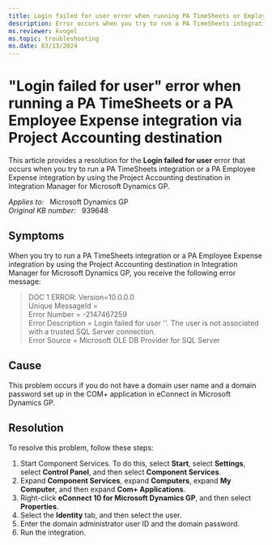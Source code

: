 ```yaml
---
title: Login failed for user error when running PA TimeSheets or Employee Expense integration
description: Error occurs when you try to run a PA TimeSheets integration or a PA Employee Expense integration by using the Project Accounting destination in Integration Manager for Microsoft Dynamics GP. Provides a resolution.
ms.reviewer: kvogel
ms.topic: troubleshooting
ms.date: 03/13/2024
---
```

# "Login failed for user" error when running a PA TimeSheets or a PA Employee Expense integration via Project Accounting destination

This article provides a resolution for the **Login failed for user** error that occurs when you try to run a PA TimeSheets integration or a PA Employee Expense integration by using the Project Accounting destination in Integration Manager for Microsoft Dynamics GP.

_Applies to:_ &nbsp; Microsoft Dynamics GP  
_Original KB number:_ &nbsp; 939648

## Symptoms

When you try to run a PA TimeSheets integration or a PA Employee Expense integration by using the Project Accounting destination in Integration Manager for Microsoft Dynamics GP, you receive the following error message:

> DOC 1 ERROR: Version=10.0.0.0  
Unique MessageId =  
Error Number = -2147467259  
Error Description = Login failed for user ''. The user is not associated with a trusted SQL Server connection.  
Error Source = Microsoft OLE DB Provider for SQL Server

## Cause

This problem occurs if you do not have a domain user name and a domain password set up in the COM+ application in eConnect in Microsoft Dynamics GP.

## Resolution

To resolve this problem, follow these steps:

1. Start Component Services. To do this, select **Start**, select **Settings**, select **Control Panel**, and then select **Component Services**.
2. Expand **Component Services**, expand **Computers**, expand **My Computer**, and then expand **Com+ Applications**.
3. Right-click **eConnect 10 for Microsoft Dynamics GP**, and then select **Properties**.
4. Select the **Identity** tab, and then select the user.
5. Enter the domain administrator user ID and the domain password.
6. Run the integration.
